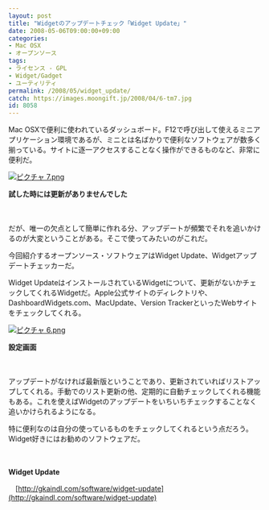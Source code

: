 ```yaml
---
layout: post
title: "Widgetのアップデートチェック「Widget Update」"
date: 2008-05-06T09:00:00+09:00
categories:
- Mac OSX
- オープンソース
tags: 
- ライセンス - GPL
- Widget/Gadget
- ユーティリティ
permalink: /2008/05/widget_update/
catch: https://images.moongift.jp/2008/04/6-tm7.jpg
id: 8058
---
```

Mac OSXで便利に使われているダッシュボード。F12で呼び出して使えるミニアプリケーション環境であるが、ミニとは名ばかりで便利なソフトウェアが数多く揃っている。サイトに逐一アクセスすることなく操作ができるものなど、非常に便利だ。

  

[![ピクチャ 7.png](https://images.moongift.jp/2008/04/7-tm10.jpg)](https://images.moongift.jp/2008/04/710.jpg)  
  
**試した時には更新がありませんでした**

  

　

  

だが、唯一の欠点として簡単に作れる分、アップデートが頻繁でそれを追いかけるのが大変ということがある。そこで使ってみたいのがこれだ。

  

今回紹介するオープンソース・ソフトウェアはWidget Update、Widgetアップデートチェッカーだ。

  
  
<!--more-->  

Widget UpdateはインストールされているWidgetについて、更新がないかチェックしてくれるWidgetだ。Apple公式サイトのディレクトリや、DashboardWidgets.com、MacUpdate、Version TrackerといったWebサイトをチェックしてくれる。

  

[![ピクチャ 6.png](https://images.moongift.jp/2008/04/6-tm7.jpg)](https://images.moongift.jp/2008/04/67.jpg)  
  
**設定画面**

  

　

  

アップデートがなければ最新版ということであり、更新されていればリストアップしてくれる。手動でのリスト更新の他、定期的に自動チェックしてくれる機能もある。これを使えばWidgetのアップデートをいちいちチェックすることなく追いかけられるようになる。

  

特に便利なのは自分の使っているものをチェックしてくれるという点だろう。Widget好きにはお勧めのソフトウェアだ。

  

　

  

**Widget Update**  
  
　[http://gkaindl.com/software/widget-update](http://gkaindl.com/software/widget-update)

  
